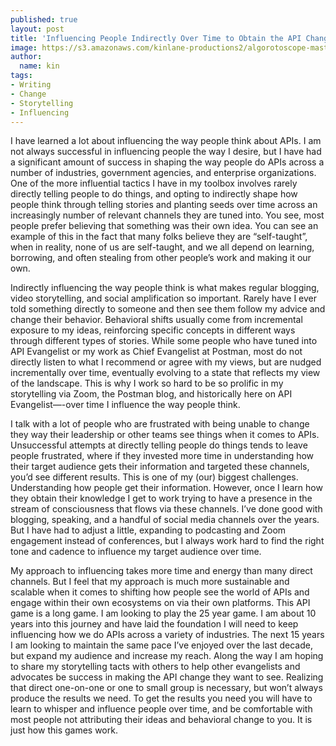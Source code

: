 ```yaml
---
published: true
layout: post
title: 'Influencing People Indirectly Over Time to Obtain the API Change You Seek'
image: https://s3.amazonaws.com/kinlane-productions2/algorotoscope-master/birth-of-a-nation-satellite-dish-pointing-upwards.jpg
author:
  name: kin
tags:
- Writing
- Change
- Storytelling
- Influencing
---
```

I have learned a lot about influencing the way people think about APIs. I am not always successful in influencing people the way I desire, but I have had a significant amount of success in shaping the way people do APIs across a number of industries, government agencies, and enterprise organizations. One of the more influential tactics I have in my toolbox involves rarely directly telling people to do things, and opting to indirectly shape how people think through telling stories and planting seeds over time across an increasingly number of relevant channels they are tuned into. You see, most people prefer believing that something was their own idea. You can see an example of this in the fact that many folks believe they are “self-taught”, when in reality, none of us are self-taught, and we all depend on learning, borrowing, and often stealing from other people’s work and making it our own.

Indirectly influencing the way people think is what makes regular blogging, video storytelling, and social amplification so important. Rarely have I ever told something directly to someone and then see them follow my advice and change their behavior. Behavioral shifts usually come from incremental exposure to my ideas, reinforcing specific concepts in different ways through different types of stories. While some people who have tuned into API Evangelist or my work as Chief Evangelist at Postman, most do not directly listen to what I recommend or agree with my views, but are nudged incrementally over time, eventually evolving to a state that reflects my view of the landscape. This is why I work so hard to be so prolific in my storytelling via Zoom, the Postman blog, and historically here on API Evangelist—-over time I influence the way people think.

I talk with a lot of people who are frustrated with being unable to change they way their leadership or other teams see things when it comes to APIs. Unsuccessful attempts at directly telling people do things tends to leave people frustrated, where if they invested more time in understanding how their target audience gets their information and targeted these channels, you’d see different results. This is one of my (our) biggest challenges. Understanding how people get their information. However, once I learn how they obtain their knowledge I get to work trying to have a presence in the stream of consciousness that flows via these channels. I’ve done good with blogging, speaking, and a handful of social media channels over the years. But I have had to adjust a little, expanding to podcasting and Zoom engagement instead of conferences, but I always work hard to find the right tone and cadence to influence my target audience over time.

My approach to influencing takes more time and energy than many direct channels. But I feel that my approach is much more sustainable and scalable when it comes to shifting how people see the world of APIs and engage within their own ecosystems on via their own platforms. This API game is a long game. I am looking to play the 25 year game. I am about 10 years into this journey and have laid the foundation I will need to keep influencing how we do APIs across a variety of industries. The next 15 years I am looking to maintain the same pace I’ve enjoyed over the last decade, but expand my audience and increase my reach. Along the way I am hoping to share my storytelling tacts with others to help other evangelists and advocates be success in making the API change they want to see. Realizing that direct one-on-one or one to small group is necessary, but won’t always produce the results we need. To get the results you need you will have to learn to whisper and influence people over time, and be comfortable with most people not attributing their ideas and behavioral change to you. It is just how this games work.